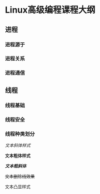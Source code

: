 # Linux高级编程课程大纲

## 进程

### 进程源于
### 进程关系
### 进程通信

## 线程

### 线程基础
### 线程安全
### 线程种类划分

*文本斜体样式*

**文本粗体样式**

***文本粗斜体***

~~文本删除线效果~~

  文本凸显样式
